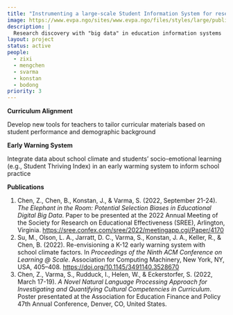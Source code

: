 ```yaml
---
title: "Instrumenting a large-scale Student Information System for research"
image: https://www.evpa.ngo/sites/www.evpa.ngo/files/styles/large/public/logo-images/schmidt-futures.jpg?itok=Q1LvwU5p
description: | 
  Research discovery with "big data" in education information systems
layout: project
status: active
people:
  - zixi
  - mengchen
  - svarma
  - konstan
  - bodong
priority: 3
---
```




**Curriculum Alignment**

Develop new tools for teachers to tailor curricular materials based on student performance and demographic background

**Early Warning System**

Integrate data about school climate and students’ socio-emotional learning (e.g., Student Thriving Index) in an early warming system to inform school practice


**Publications**

1.    Chen, Z., Chen, B., Konstan, J., & Varma, S. (2022, September 21-24). *The Elephant in the Room: Potential Selection Biases in Educational Digital Big Data*. Paper to be presented at the 2022 Annual Meeting of the Society for Research on Educational Effectiveness (SREE), Arlington, Virginia. https://sree.confex.com/sree/2022/meetingapp.cgi/Paper/4170
1. Su, M., Olson, L. A., Jarratt, D. C., Varma, S., Konstan, J. A., Keller, R., & Chen, B. (2022). Re-envisioning a K-12 early warning system with school climate factors. In *Proceedings of the Ninth ACM Conference on Learning @ Scale*. Association for Computing Machinery, New York, NY, USA, 405–408. https://doi.org/10.1145/3491140.3528670
1. Chen, Z., Varma, S., Rudduck, I., Helen, W., & Eckerstorfer, S. (2022, March 17-19). *A Novel Natural Language Processing Approach for Investigating and Quantifying Cultural Competencies in Curriculum*. Poster presentated at the Association for Education Finance and Policy 47th Annual Conference, Denver, CO, United States.
